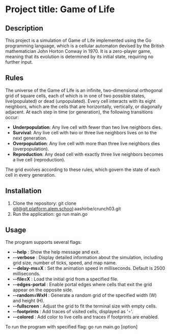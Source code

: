 # Project title: Game of Life

## Description

This project is a simulation of Game of Life implemented using the Go programming language, which is a cellular automaton devised by the British mathematician John Horton Conway in 1970. It is a zero-player game, meaning that its evolution is determined by its initial state, requiring no further input.

## Rules

The universe of the Game of Life is an infinite, two-dimensional orthogonal grid of square cells, each of which is in one of two possible states, live(populated) or dead (unpopulated). Every cell interacts with its eight neighbors, which are the cells that are horizontally, vertically, or diagonally adjacent. At each step in time (or generation), the following transitions occur:

- **Underpopulation**: Any live cell with fewer than two live neighbors dies.
- **Survival**: Any live cell with two or three live neighbors lives on to the next generation.
- **Overpopulation**: Any live cell with more than three live neighbors dies (overpopulation).
- **Reproduction**: Any dead cell with exactly three live neighbors becomes a live cell (reproduction).

The grid evolves according to these rules, which govern the state of each cell in every generation.

## Installation

1. Clone the repository:
   git clone git@git.platform.alem.school:aashirbe/crunch03.git
2. Run the application:
   go run main.go

## Usage

The program supports several flags:

- **--help** : Show the help message and exit.
- **--verbose** : Display detailed information about the simulation, including grid size, number of ticks, speed, and map name.
- **--delay-ms=X** : Set the animation speed in milliseconds. Default is 2500 milliseconds.
- **--file=X** : Load the initial grid from a specified file.
- **--edges-portal** : Enable portal edges where cells that exit the grid appear on the opposite side.
- **--random=WxH** : Generate a random grid of the specified width (W) and height (H).
- **--fullscreen** : Adjust the grid to fit the terminal size with empty cells.
- **--footprints** : Add traces of visited cells, displayed as '∘'.
- **--colored** : Add color to live cells and traces if footprints are enabled.

To run the program with specified flag: go run main.go [option]
